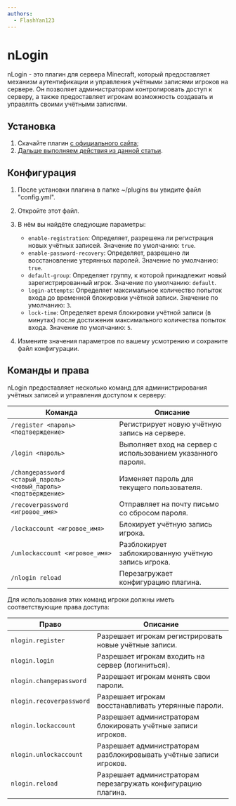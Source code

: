 ```yaml
---
authors: 
  - FlashYan123
---
```


# nLogin

nLogin - это плагин для сервера Minecraft, который предоставляет механизм аутентификации и управления учётными записями игроков на сервере. Он позволяет администраторам контролировать доступ к серверу, а также предоставляет игрокам возможность создавать и управлять своими учётными записями.

## Установка

1. Скачайте плагин [с официального сайта](https://www.nickuc.com/en/#plugins);
2. [Дальше выполняем действия из данной статьи](/minecraft/installplugins).

## Конфигурация

1. После установки плагина в папке ~/plugins вы увидите файл "config.yml".
2. Откройте этот файл.
3. В нём вы найдёте следующие параметры:

   - `enable-registration`: Определяет, разрешена ли регистрация новых учётных записей. Значение по умолчанию: `true`.
   - `enable-password-recovery`: Определяет, разрешено ли восстановление утерянных паролей. Значение по умолчанию: `true`.
   - `default-group`: Определяет группу, к которой принадлежит новый зарегистрированный игрок. Значение по умолчанию: `default`.
   - `login-attempts`: Определяет максимальное количество попыток входа до временной блокировки учётной записи. Значение по умолчанию: `3`.
   - `lock-time`: Определяет время блокировки учётной записи (в минутах) после достижения максимального количества попыток входа. Значение по умолчанию: `5`.

4. Измените значения параметров по вашему усмотрению и сохраните файл конфигурации.

## Команды и права

nLogin предоставляет несколько команд для администрирования учётных записей и управления доступом к серверу:

| Команда                                                          | Описание                                                     |
| ---------------------------------------------------------------- | ------------------------------------------------------------ |
| `/register <пароль> <подтверждение>`                             | Регистрирует новую учётную запись на сервере.                |
| `/login <пароль>`                                                | Выполняет вход на сервер с использованием указанного пароля. |
| `/changepassword <старый_пароль> <новый_пароль> <подтверждение>` | Изменяет пароль для текущего пользователя.                   |
| `/recoverpassword <игровое_имя>`                                 | Отправляет на почту письмо со сбросом пароля.                |
| `/lockaccount <игровое_имя>`                                     | Блокирует учётную запись игрока.                             |
| `/unlockaccount <игровое_имя>`                                   | Разблокирует заблокированную учётную запись игрока.          |
| `/nlogin reload`                                                 | Перезагружает конфигурацию плагина.                          |

Для использования этих команд игроки должны иметь соответствующие права доступа:

| Право                    | Описание                                                           |
| ------------------------ | ------------------------------------------------------------------ |
| `nlogin.register`        | Разрешает игрокам регистрировать новые учётные записи.             |
| `nlogin.login`           | Разрешает игрокам входить на сервер (логиниться).                  |
| `nlogin.changepassword`  | Разрешает игрокам менять свои пароли.                              |
| `nlogin.recoverpassword` | Разрешает игрокам восстанавливать утерянные пароли.                |
| `nlogin.lockaccount`     | Разрешает администраторам блокировать учётные записи игроков.      |
| `nlogin.unlockaccount`   | Разрешает администраторам разблокировывать учётные записи игроков. |
| `nlogin.reload`          | Разрешает администраторам перезагружать конфигурацию плагина.      |
